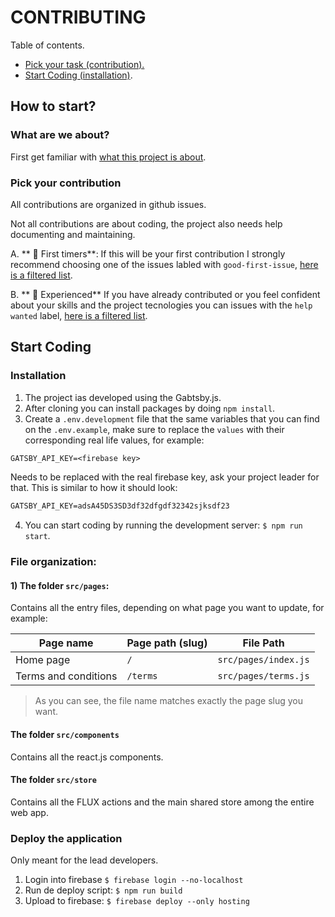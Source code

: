 # CONTRIBUTING

Table of contents.

- [Pick your task (contribution).](#pick-your-contribution)
- [Start Coding (installation)](#start-coding).

## How to start?

### What are we about?

First get familiar with [what this project is about](https://github.com/miamiworks/web/wiki).

### Pick your contribution

All contributions are organized in github issues.

Not all contributions are about coding, the project also needs help documenting and maintaining.

A. ** 🐣 First timers**: If this will be your first contribution I strongly recommend choosing one of the issues labled with `good-first-issue`, [here is a filtered list](https://github.com/miamiworks/web/issues?q=is%3Aopen+is%3Aissue+label%3A%22good+first+issue%22).

B. ** 🦅 Experienced** If you have already contributed or you feel confident about your skills and the project tecnologies you can issues with the `help wanted` label, [here is a filtered list](https://github.com/miamiworks/web/issues?q=is%3Aopen+is%3Aissue+label%3A%22help+wanted%22).

## Start Coding

### Installation

1. The project ias developed using the Gabtsby.js.
2. After cloning you can install packages by doing `npm install`.
3. Create a `.env.development` file that the same variables that you can find on the `.env.example`, make sure to replace the `values` with their corresponding real life values, for example:

```txt
GATSBY_API_KEY=<firebase key>
```

Needs to be replaced with the real firebase key, ask your project leader for that. This is similar to how it should look:

```txt
GATSBY_API_KEY=adsA45DS3SD3df32dfgdf32342sjksdf23
```

4. You can start coding by running the development server: `$ npm run start`.

### File organization:

#### 1) The folder `src/pages`:

Contains all the entry files, depending on what page you want to update, for example: 

| Page name | Page path (slug) | File Path |
| --- | --------- | ------- |
| Home page | `/` | `src/pages/index.js` |
| Terms and conditions | `/terms` | `src/pages/terms.js` |

> As you can see, the file name matches exactly the page slug you want.

#### The folder `src/components` 

Contains all the react.js components.

#### The folder `src/store`

Contains all the FLUX actions and the main shared store among the entire web app.


### Deploy the application

Only meant for the lead developers.

1. Login into firebase `$ firebase login --no-localhost`
2. Run de deploy script: `$ npm run build`
3. Upload to firebase: `$ firebase deploy --only hosting`
